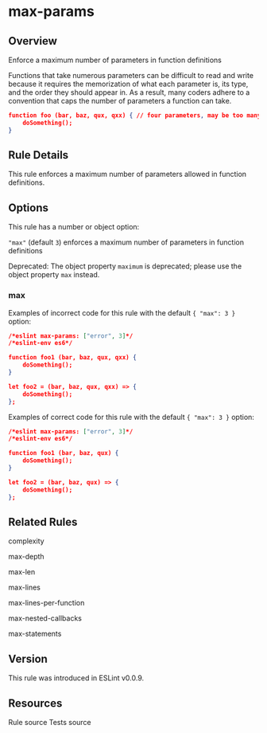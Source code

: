 
# max-params
## Overview
Enforce a maximum number of parameters in function definitions



Functions that take numerous parameters can be difficult to read and write because it requires the memorization of what each parameter is, its type, and the order they should appear in. As a result, many coders adhere to a convention that caps the number of parameters a function can take.

```json
function foo (bar, baz, qux, qxx) { // four parameters, may be too many
    doSomething();
}
```
## Rule Details
This rule enforces a maximum number of parameters allowed in function definitions.
## Options
This rule has a number or object option:

`"max"` (default `3`) enforces a maximum number of parameters in function definitions

Deprecated: The object property `maximum` is deprecated; please use the object property `max` instead.
### max
Examples of incorrect code for this rule with the default `{ "max": 3 }` option:


```json
/*eslint max-params: ["error", 3]*/
/*eslint-env es6*/

function foo1 (bar, baz, qux, qxx) {
    doSomething();
}

let foo2 = (bar, baz, qux, qxx) => {
    doSomething();
};
```
Examples of correct code for this rule with the default `{ "max": 3 }` option:


```json
/*eslint max-params: ["error", 3]*/
/*eslint-env es6*/

function foo1 (bar, baz, qux) {
    doSomething();
}

let foo2 = (bar, baz, qux) => {
    doSomething();
};
```

## Related Rules


complexity 

max-depth 

max-len 

max-lines 

max-lines-per-function 

max-nested-callbacks 

max-statements 


## Version
This rule was introduced in ESLint v0.0.9.
## Resources

Rule source 
Tests source 

